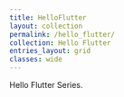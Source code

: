 ```yaml
---
title: HelloFlutter
layout: collection
permalink: /hello_flutter/
collection: Hello Flutter
entries_layout: grid
classes: wide
---
```


Hello Flutter Series.
